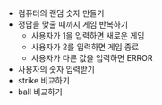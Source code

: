 - 컴퓨터의 랜덤 숫자 만들기
- 정답을 맞출 때까지 게임 반복하기
  - 사용자가 1을 입력하면 새로운 게임
  - 사용자가 2를 입력하면 게임 종료
  - 사용자가 다른 값을 입력하면 ERROR
- 사용자의 숫자 입력받기
- strike 비교하기
- ball 비교하기
